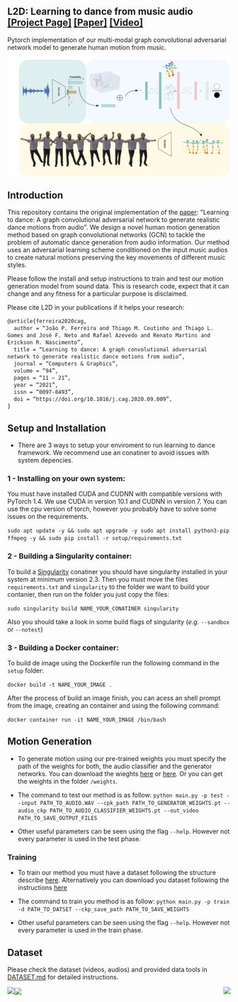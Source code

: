 ## <b>L2D: Learning to dance from music audio</b> <br>[[Project Page]](https://verlab.github.io/Learning2Dance_CAG_2020/) [[Paper]](https://doi.org/10.1016/j.cag.2020.09.009) [[Video]](https://www.youtube.com/watch?v=fGDK6UkKzvA)

Pytorch implementation of our multi-modal graph convolutional adversarial network model to generate human motion from music.

<img src='docs/assets/learning_to_dance.png' align="center" width=900 />

## Introduction

This repository contains the original implementation of the [paper](https://doi.org/10.1016/j.cag.2020.09.009): "Learning to dance: A graph convolutional adversarial network to generate realistic dance motions from audio". We design a novel human motion generation method based on graph convolutional networks (GCN) to tackle the problem of automatic dance generation from audio information. Our method uses an adversarial learning scheme conditioned on the input music audios to create natural motions preserving the key movements of different music styles. 

Please follow the install and setup instructions to train and test our motion generation model from sound data. This is research code, expect that it can change and any fitness for a particular purpose is disclaimed.

Please cite L2D in your publications if it helps your research:

```
@article{ferreira2020cag,
  author = “João P. Ferreira and Thiago M. Coutinho and Thiago L. Gomes and José F. Neto and Rafael Azevedo and Renato Martins and Erickson R. Nascimento”,
  title = “Learning to dance: A graph convolutional adversarial network to generate realistic dance motions from audio”,
  journal = “Computers & Graphics”,
  volume = “94”,
  pages = “11 – 21”,
  year = “2021”,
  issn = “0097-8493”,
  doi = “https://doi.org/10.1016/j.cag.2020.09.009”,
}
```

## Setup and Installation 

* There are 3 ways to setup your enviroment to run learning to dance framework. We recommend use an conatiner to avoid issues with system depencies.
### 1 - Installing on your own system:
  You must have installed CUDA and CUDNN with compatible versions with PyTorch 1.4. We use CUDA in version 10.1 and CUDNN in version 7. You can use the cpu version of torch, however you probably have to solve some issues on the requirements.

  ```sudo apt update -y && sudo apt upgrade -y sudo apt install python3-pip ffmpeg -y && sudo pip install -r setup/requirements.txt```
### 2 - Building a Singularity container:
  To build a [Singularity](https://sylabs.io/docs/) conatiner you should have singularity installed in your system at minimum version 2.3. Then you must move the files ```requirements.txt``` and ```singularity``` to the folder we want to build your contanier, then run on the folder you just copy the files:

  ```sudo singularity build NAME_YOUR_CONATINER singularity```

  Also you should take a look in some build flags of singularity (_e.g._ ```--sandbox``` or ```--notest```)

### 3 - Building a Docker container:

  To build de image using the Dockerfile run the following command in the ```setup``` folder:

  ```docker build -t NAME_YOUR_IMAGE .```

  After the process of build an image finish, you can acess an shell prompt from the image, creating an container and using the following command:

  ```docker container run -it NAME_YOUR_IMAGE /bin/bash```

## Motion Generation

* To generate motion using our pre-trained weights you must specify the path of the weights for both, the audio classifier and the generator networks. You can download the wieghts [here]() or [here](). Or you can get the weights in the folder ```/weights```.

* The command to test our method is as follow:
```python main.py -p test --input PATH_TO_AUDIO.WAV --cpk_path PATH_TO_GENERATOR_WEIGHTS.pt --audio_ckp PATH_TO_AUDIO_CLASSIFIER_WEIGHTS.pt --out_video PATH_TO_SAVE_OUTPUT_FILES```

* Other useful parameters can be seen using the flag ```--help```. However not every parameter is used in the test phase.

### Training

* To train our method you must have a dataset following the structure describe [here](./dataset_tools/README.md). Alternatively you can download you dataset following the instructions [here](./dataset.md)

* The command to train you method is as follow:
```python main.py -p train -d PATH_TO_DATSET --ckp_save_path PATH_TO_SAVE_WEIGHTS```

* Other useful parameters can be seen using the flag ```--help```. However not every parameter is used in the train phase.

## Dataset

Please check the dataset (videos, audios) and provided data tools in [DATASET.md](dataset_tools/README.md) for detailed instructions.

<img src='docs/assets/dataset.png' align="center" width=900 />

<img align="left" width="auto" height="75" src="./docs/assets/ufmg.png">
<img align="right" width="auto" height="75" src="./docs/assets/verlab.png">
<br/>
